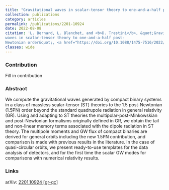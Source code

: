 ```yaml
---
title: "Gravitational waves in scalar-tensor theory to one-and-a-half post-Newtonian order"
collection: publications
category: articles
permalink: /publications/2201-10924
date: 2022-08-08
citation: 'L. Bernard, L. Blanchet, and <b>D. Trestini</b>, &quot;Gravitational
waves in scalar-tensor theory to one-and-a-half post-
Newtonian order&quot;, <a href="https://doi.org/10.1088/1475-7516/2022/08/008"><i>J. Cosmol. Astropart. Phys.</i> 08, 008 (2022)</a>, <a href="https://arxiv.org/abs/2201.10924">arXiv:2201.10924</a>'
classes: wide
---
```


<html>
<head>
   <script src="https://code.jquery.com/jquery-3.7.0.js"></script>
</head>
<body>

<div id="inspirecount"></div>
<script>
var recid = '2625766';
var recurl = 'https://inspirehep.net/api/literature/?q=recid%3A'+recid+'&size=10&page=1&fields=citation_count&format=json';

if (recid === "undefined") {
	document.getElementById("inspirecount").innerHTML='';
} else {
	$.getJSON(recurl, function(data){
		if (data.hits.hits[0].metadata.citation_count === 0){
			var html = '';
		} else {
    	var html =`<a href="https://inspirehep.net/literature/${recid}" target="_blank" rel="noopener"><button type="button inspire" class="btn btn-inspire">iNSPIRE </button></a><span class="badge inspcitations">${data.hits.hits[0].metadata.citation_count} citations</span>`  
    	}  
    	document.getElementById("inspirecount").innerHTML= html
  });
}
</script>
</body>
</html>

### Contribution
Fill in contribution

### Abstract

We compute the gravitational waves generated by compact binary systems in a class of massless scalar-tensor (ST) theories to the 1.5 post-Newtonian (1.5PN) order beyond the standard quadrupole radiation in general relativity (GR). Using and adapting to ST theories the multipolar-post-Minkowskian and post-Newtonian formalisms originally defined in GR, we obtain the tail and non-linear memory terms associated with the dipole radiation in ST theory. The multipole moments and GW flux of compact binaries are derived for general orbits including the new 1.5PN contribution, and comparison is made with previous results in the literature. In the case of quasi-circular orbits, we present ready-to-use templates for the data analysis of detectors, and for the first time the scalar GW modes for comparisons with numerical relativity results.

### Links

<i class="ai ai-arxiv ai-fw"></i> arXiv: <a href="https://arxiv.org/abs/2201.10924" target="_blank" rel="noopener"> 2201.10924 [gr-qc]</a>



